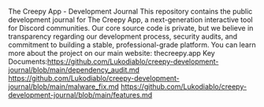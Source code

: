 The Creepy App - Development Journal
This repository contains the public development journal for The Creepy App, a next-generation interactive tool for Discord communities.
Our core source code is private, but we believe in transparency regarding our development process, security audits, and commitment to building a stable, professional-grade platform.
You can learn more about the project on our main website: thecreepy.app
Key Documents:https://github.com/Lukodiablo/creepy-development-journal/blob/main/dependency_audit.md
              https://github.com/Lukodiablo/creepy-development-journal/blob/main/malware_fix.md
              https://github.com/Lukodiablo/creepy-development-journal/blob/main/features.md
